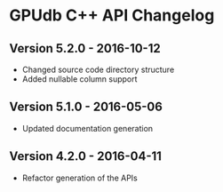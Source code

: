 GPUdb C++ API Changelog
=======================

Version 5.2.0 - 2016-10-12
--------------------------

-   Changed source code directory structure
-   Added nullable column support


Version 5.1.0 - 2016-05-06
--------------------------

-   Updated documentation generation


Version 4.2.0 - 2016-04-11
--------------------------

-   Refactor generation of the APIs
